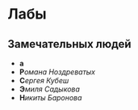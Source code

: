 # Лабы
## Замечательных людей

- **а**
- **Р***омана Ноздреватых*
- **С***ергея Кубеш*
- **Э***миля Садыкова*
- **Н***икиты Баронова*